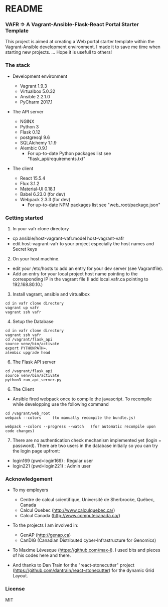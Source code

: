 # README #

### VAFR => A Vagrant-Ansible-Flask-React Portal Starter Template  ###

This project is aimed at creating a Web portal starter template within the Vagrant-Ansible 
development environment. I made it to save me time when starting new projects.
... Hope it is usefull to others!

### The stack ###

- Development environment
    - Vagrant         1.9.3
    - Virtualbox      5.0.32
    - Ansible         2.2.1.0
    - PyCharm         2017.1


- The API server
    - NGINX         
    - Python        3
    - Flask         0.12
    - postgresql    9.6
    - SQLAlchemy    1.1.9
    - Alembic       0.9.1
        - For up-to-date Python packages list see "flask_api/requirements.txt"
        
        
- The client
    - React         15.5.4
    - Flux          3.1.2
    - Material-UI   0.18.1
    - Babel         6.23.0     (for dev)
    - Webpack       2.3.3      (for dev)
        - For up-to-date NPM packages list see "web_root/package.json"


### Getting started ###

1) In your vafr clone directory
- cp ansible/host-vagrant-vafr.model host-vagrant-vafr
- edit host-vagrant-vafr to your project especially the host names and Secret keys

2)  On your host machine. 
- edit your /etc/hosts to add an entry for your dev server (see Vagrantfile). 
- Add an entry for your local project host name pointing to the corresponding IP 
in the vagrant file (I add local.vafr.ca pointing to 192.168.80.10.)

3) Install vagrant, ansible and virtualbox
```
cd in vafr clone directory
vagrant up vafr
vagrant ssh vafr

```

4) Setup the Database
```
cd in vafr clone directory
vagrant ssh vafr
cd /vagrant/flask_api
source venv/bin/activate
export PYTHONPATH=.
alembic upgrade head
```


6) The Flask API server
```
cd /vagrant/flask_api
source venv/bin/activate
python3 run_api_server.py
```

6) The Client
- Ansible fired webpack once to compile the javascript. To recompile while 
developping use the following command
```
cd /vagrant/web_root
webpack --colors     (to manually recompile the bundle.js)

webpack --colors --progress --watch   (for automatic recompile upon code changes)
```
7) There are no authentication check mechanism implemented yet (login = password).
There are two users in the database initially so you can try the login page upfront:
- login169 (pwd=login169) : Regular user
- login221 (pwd=login221) : Admin user

### Acknowledgement ###
- To my employers
    - Centre de calcul scientifique, Université de Sherbrooke, Québec, Canada
    - Calcul Quebec (http://www.calculquebec.ca/)
    - Calcul Canada (http://www.computecanada.ca/)
    
- To the projects I am involved in:
    - GenAP (http://genap.ca)
    - CanDIG (Canadian Distributed cyber-Infrastructure for Genomics)
    
- To Maxime Lévesque (https://github.com/max-l). I used bits and pieces of his 
codes here and there.
     

- And thanks to Dan Train for the "react-stonecutter" project (https://github.com/dantrain/react-stonecutter)
for the dynamic Grid Layout.

### License ###
MIT
